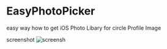 # EasyPhotoPicker

easy way how to get iOS Photo Libary for circle Profile Image

screenshot
![screensh](https://i.ibb.co/jWj0DtF/sample.gif)
